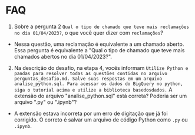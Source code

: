 # FAQ

1. Sobre a pergunta 2 `Qual o tipo de chamado que teve mais reclamações no dia 01/04/2023?`, o que você quer dizer com `reclamações`?
- Nessa questão, uma reclamação é equivalente a um chamado aberto. Essa pergunta é equivalente a "Qual o tipo de chamado que teve mais chamados abertos no dia 01/04/2023?".

2. Na descrição do desafio, na etapa 4, vocês informam `Utilize Python e pandas para resolver todas as questões contidas no arquivo perguntas_desafio.md. Salve suas respostas em um arquivo analise_python.sql. Para acessar os dados do BigQuery no python, siga o tutorial acima e utilize a biblioteca basedosdados.` A extensão do arquivo "analise_python.sql" está correta? Poderia ser um arquivo ".py" ou ".ipynb"?
- A extensão estava incorreta por um erro de digitação que já foi corrigido. O correto é salvar um arquivo de código Python como `.py` ou `.ipynb`.

